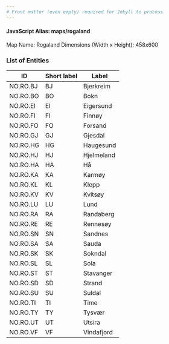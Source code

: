 ```yaml
---
# Front matter (even empty) required for Jekyll to process
---
```


#### JavaScript Alias: maps/rogaland

Map Name: Rogaland
Dimensions (Width x Height): 458x600





### List of Entities

ID | Short label | Label
---|---|---|
NO.RO.BJ|BJ|Bjerkreim
NO.RO.BO|BO|Bokn
NO.RO.EI|EI|Eigersund
NO.RO.FI|FI|Finnøy
NO.RO.FO|FO|Forsand
NO.RO.GJ|GJ|Gjesdal
NO.RO.HG|HG|Haugesund
NO.RO.HJ|HJ|Hjelmeland
NO.RO.HA|HA|Hå
NO.RO.KA|KA|Karmøy
NO.RO.KL|KL|Klepp
NO.RO.KV|KV|Kvitsøy
NO.RO.LU|LU|Lund
NO.RO.RA|RA|Randaberg
NO.RO.RE|RE|Rennesøy
NO.RO.SN|SN|Sandnes
NO.RO.SA|SA|Sauda
NO.RO.SK|SK|Sokndal
NO.RO.SL|SL|Sola
NO.RO.ST|ST|Stavanger
NO.RO.SD|SD|Strand
NO.RO.SU|SU|Suldal
NO.RO.TI|TI|Time
NO.RO.TY|TY|Tysvær
NO.RO.UT|UT|Utsira
NO.RO.VF|VF|Vindafjord


